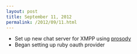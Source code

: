 ```yaml
---
layout: post
title: September 11, 2012
permalink: /2012/09/11.html
---
```


* Set up new chat server for XMPP using [prosody](http://prosody.im)
* Began setting up ruby oauth provider
